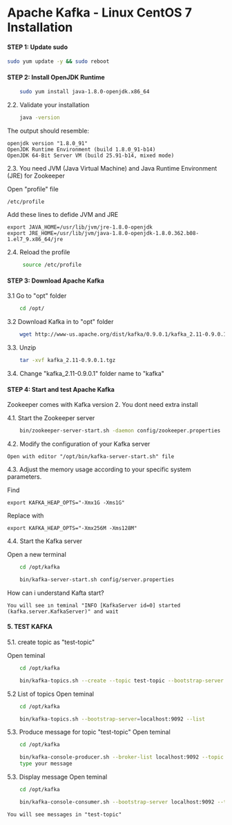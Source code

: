 
# Apache Kafka - Linux CentOS 7 Installation

#### STEP 1: Update sudo
```bash
sudo yum update -y && sudo reboot
```

#### STEP 2: Install OpenJDK Runtime
```bash
	sudo yum install java-1.8.0-openjdk.x86_64
```
2.2. Validate your installation
```bash
	java -version
```
The output should resemble:

	openjdk version "1.8.0_91"
	OpenJDK Runtime Environment (build 1.8.0_91-b14)
	OpenJDK 64-Bit Server VM (build 25.91-b14, mixed mode)

2.3. You need JVM (Java Virtual Machine) and Java Runtime Environment (JRE) for Zookeeper

Open "profile" file
	
    /etc/profile 

Add these lines to defide JVM and JRE

	export JAVA_HOME=/usr/lib/jvm/jre-1.8.0-openjdk
	export JRE_HOME=/usr/lib/jvm/java-1.8.0-openjdk-1.8.0.362.b08-1.el7_9.x86_64/jre

2.4. Reload the profile
```bash   
     source /etc/profile
```

#### STEP 3: Download Apache Kafka

3.1 Go to "opt" folder
```bash 
	cd /opt/
```
3.2 Download Kafka in to "opt" folder
```bash 
	wget http://www-us.apache.org/dist/kafka/0.9.0.1/kafka_2.11-0.9.0.1.tgz
```
3.3. Unzip
```bash 
	tar -xvf kafka_2.11-0.9.0.1.tgz
```
3.4. Change "kafka_2.11-0.9.0.1" folder name to "kafka"


#### STEP 4: Start and test Apache Kafka

Zookeeper comes with Kafka version 2. You dont need extra install 

4.1. Start the Zookeeper server 
```bash 
	bin/zookeeper-server-start.sh -daemon config/zookeeper.properties
```

4.2. Modify the configuration of your Kafka server

	Open with editor "/opt/bin/kafka-server-start.sh" file

4.3. Adjust the memory usage according to your specific system parameters.
	
Find
    
    export KAFKA_HEAP_OPTS="-Xmx1G -Xms1G"

Replace with
	
    export KAFKA_HEAP_OPTS="-Xmx256M -Xms128M"

4.4. Start the Kafka server

Open a new terminal

```bash
	cd /opt/kafka
```

```bash
	bin/kafka-server-start.sh config/server.properties
```
How can i understand Kafta start?
	
    You will see ın teminal "INFO [KafkaServer id=0] started (kafka.server.KafkaServer)" and wait

#### 5. TEST KAFKA

5.1. create topic as "test-topic"
	
Open teminal
```bash
	cd /opt/kafka
```
```bash
	bin/kafka-topics.sh --create --topic test-topic --bootstrap-server localhost:9092 --replication-factor 1 --partitions 4
```

5.2 List of topics
Open teminal
```bash
	cd /opt/kafka
```
```bash
	bin/kafka-topics.sh --bootstrap-server=localhost:9092 --list
```	
5.3. Produce message for topic "test-topic"
Open teminal
```bash
	cd /opt/kafka
```
```bash
	bin/kafka-console-producer.sh --broker-list localhost:9092 --topic test-topic
	type your message
```	
5.3. Display message
Open teminal
```bash
	cd /opt/kafka
```
```bash
	bin/kafka-console-consumer.sh --bootstrap-server localhost:9092 --topic test-topic --from-beginning
```
    You will see messages in "test-topic" 




